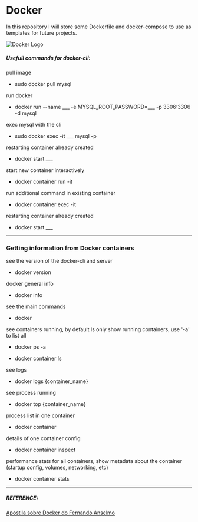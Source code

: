 # Docker

In this repository I will store some Dockerfile and docker-compose to use as templates for future projects.

![Docker Logo](https://logos-download.com/wp-content/uploads/2016/09/Docker_logo-700x588.png)

##### Usefull commands for docker-cli:

pull image 

  - sudo docker pull mysql

run docker 

  - docker run --name ___ -e MYSQL_ROOT_PASSWORD=___ -p 3306:3306 -d mysql

exec mysql with the cli

  - sudo docker exec -it ___ mysql -p

restarting container already created

  - docker start ___

start new container interactively

  - docker container run -it

run additional command in existing container

  - docker  container exec -it

restarting container already created

  - docker start ___


---------
### Getting information from Docker containers

see the version of the docker-cli and server

  - docker version

docker general info

  - docker info

see the main commands

  - docker

see containers running, by default ls only show running containers, use '-a' to list all

  - docker ps -a


  - docker container ls

see logs

  - docker logs {container_name}

 see process running

  - docker top {container_name}

process list in one container 

  - docker container

details of one container config 

  - docker container inspect

performance stats for all containers, show metadata about the container (startup config, volumes, networking, etc)

  - docker container stats
-------------
##### REFERENCE:

[Apostila sobre Docker do Fernando Anselmo](https://github.com/fernandoans/publicacoes/blob/master/Apostilas/Docker/AplicativosDocker.pdf)
